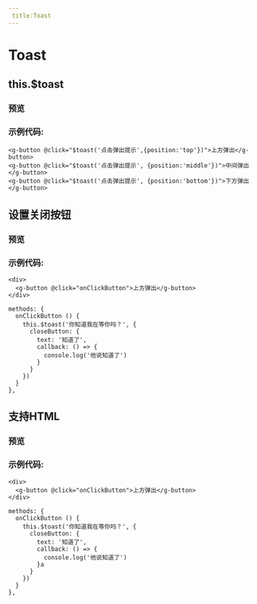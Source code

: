 ```yaml
---
 title:Toast
---
```

# Toast

## this.$toast

### 预览
<ClientOnly>
  <toast-demo-1></toast-demo-1>
</ClientOnly>

### 示例代码:


```vue
<g-button @click="$toast('点击弹出提示',{position:'top'})">上方弹出</g-button>
<g-button @click="$toast('点击弹出提示', {position:'middle'})">中间弹出</g-button>
<g-button @click="$toast('点击弹出提示', {position:'bottom'})">下方弹出</g-button>
```

## 设置关闭按钮

### 预览
<ClientOnly>
  <toast-demo-2></toast-demo-2>
</ClientOnly>

### 示例代码:
```vue
<div>
  <g-button @click="onClickButton">上方弹出</g-button>
</div>

methods: {
  onClickButton () {
    this.$toast('你知道我在等你吗？', {
      closeButton: {
        text: '知道了',
        callback: () => {
          console.log('他说知道了')
        }
      }
    })
  }
},
```

## 支持HTML 

### 预览
<ClientOnly>
  <toast-demo-3></toast-demo-3>
</ClientOnly>

### 示例代码:
```vue
<div>
  <g-button @click="onClickButton">上方弹出</g-button>
</div>

methods: {
  onClickButton () {
    this.$toast('你知道我在等你吗？', {
      closeButton: {
        text: '知道了',
        callback: () => {
          console.log('他说知道了')
        }a
      }
    })
  }
},
```